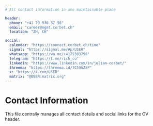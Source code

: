 ```yaml
---
# All contact information in one maintainable place

header:
  phone: "+41 79 930 37 96"
  email: "career@mgmt.corbet.ch"
  location: "ZH, CH"

social:
  calendar: "https://connect.corbet.ch/time"
  signal: "https://signal.me/#p/USER"
  whatsapp: "https://wa.me/+4179303796"
  telegram: "https://t.me/rich_co"
  linkedin: "https://www.linkedin.com/in/julian-corbet/"
  threema: "https://threema.id/7C59AZ8P"
  x: "https://x.com/USER"
  matrix: "@USER:matrix.org"
---
```


# Contact Information

This file centrally manages all contact details and social links for the CV header.